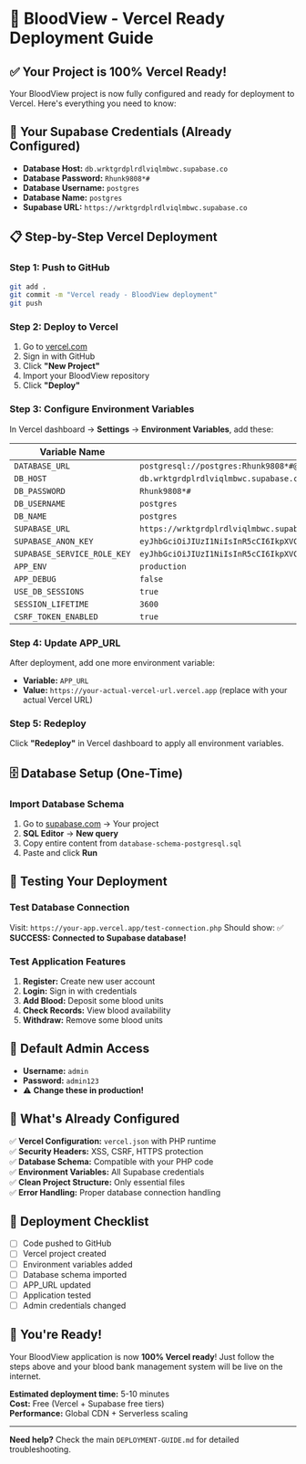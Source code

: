 # 🚀 BloodView - Vercel Ready Deployment Guide

## ✅ **Your Project is 100% Vercel Ready!**

Your BloodView project is now fully configured and ready for deployment to Vercel. Here's everything you need to know:

## 🔑 **Your Supabase Credentials (Already Configured)**

- **Database Host:** `db.wrktgrdplrdlviqlmbwc.supabase.co`
- **Database Password:** `Rhunk9808*#`
- **Database Username:** `postgres`
- **Database Name:** `postgres`
- **Supabase URL:** `https://wrktgrdplrdlviqlmbwc.supabase.co`

## 📋 **Step-by-Step Vercel Deployment**

### **Step 1: Push to GitHub**
```bash
git add .
git commit -m "Vercel ready - BloodView deployment"
git push
```

### **Step 2: Deploy to Vercel**
1. Go to [vercel.com](https://vercel.com)
2. Sign in with GitHub
3. Click **"New Project"**
4. Import your BloodView repository
5. Click **"Deploy"**

### **Step 3: Configure Environment Variables**
In Vercel dashboard → **Settings** → **Environment Variables**, add these:

| Variable Name | Value |
|---------------|-------|
| `DATABASE_URL` | `postgresql://postgres:Rhunk9808*#@db.wrktgrdplrdlviqlmbwc.supabase.co:5432/postgres` |
| `DB_HOST` | `db.wrktgrdplrdlviqlmbwc.supabase.co` |
| `DB_PASSWORD` | `Rhunk9808*#` |
| `DB_USERNAME` | `postgres` |
| `DB_NAME` | `postgres` |
| `SUPABASE_URL` | `https://wrktgrdplrdlviqlmbwc.supabase.co` |
| `SUPABASE_ANON_KEY` | `eyJhbGciOiJIUzI1NiIsInR5cCI6IkpXVCJ9.eyJpc3MiOiJzdXBhYmFzZSIsInJlZiI6Indya3RncmRwbHJkbHZpcWxtYndjIiwicm9sZSI6ImFub24iLCJpYXQiOjE3NTU0Njk5OTcsImV4cCI6MjA3MTA0NTk5N30.iCUKVgz1ckX9FqAkiw59lnG4c03EyTN96vcL2Y68Chw` |
| `SUPABASE_SERVICE_ROLE_KEY` | `eyJhbGciOiJIUzI1NiIsInR5cCI6IkpXVCJ9.eyJpc3MiOiJzdXBhYmFzZSIsInJlZiI6Indya3RncmRwbHJkbHZpcWxtYndjIiwicm9sZSI6InNlcnZpY2Vfcm9sZSIsImlhdCI6MTc1NTQ2OTk5NywiZXhwIjoyMDcxMDQ1OTk3fQ.9ZkiBPkIrq39KRJByN7QfPbxWQRxZUkamewp_d8sRsw` |
| `APP_ENV` | `production` |
| `APP_DEBUG` | `false` |
| `USE_DB_SESSIONS` | `true` |
| `SESSION_LIFETIME` | `3600` |
| `CSRF_TOKEN_ENABLED` | `true` |

### **Step 4: Update APP_URL**
After deployment, add one more environment variable:
- **Variable:** `APP_URL`
- **Value:** `https://your-actual-vercel-url.vercel.app` (replace with your actual Vercel URL)

### **Step 5: Redeploy**
Click **"Redeploy"** in Vercel dashboard to apply all environment variables.

## 🗄️ **Database Setup (One-Time)**

### **Import Database Schema**
1. Go to [supabase.com](https://supabase.com) → Your project
2. **SQL Editor** → **New query**
3. Copy entire content from `database-schema-postgresql.sql`
4. Paste and click **Run**

## 🧪 **Testing Your Deployment**

### **Test Database Connection**
Visit: `https://your-app.vercel.app/test-connection.php`
Should show: ✅ **SUCCESS: Connected to Supabase database!**

### **Test Application Features**
1. **Register:** Create new user account
2. **Login:** Sign in with credentials
3. **Add Blood:** Deposit some blood units
4. **Check Records:** View blood availability
5. **Withdraw:** Remove some blood units

## 🔐 **Default Admin Access**
- **Username:** `admin`
- **Password:** `admin123`
- ⚠️ **Change these in production!**

## 🎯 **What's Already Configured**

✅ **Vercel Configuration:** `vercel.json` with PHP runtime  
✅ **Security Headers:** XSS, CSRF, HTTPS protection  
✅ **Database Schema:** Compatible with your PHP code  
✅ **Environment Variables:** All Supabase credentials  
✅ **Clean Project Structure:** Only essential files  
✅ **Error Handling:** Proper database connection handling  

## 🚀 **Deployment Checklist**

- [ ] Code pushed to GitHub
- [ ] Vercel project created
- [ ] Environment variables added
- [ ] Database schema imported
- [ ] APP_URL updated
- [ ] Application tested
- [ ] Admin credentials changed

## 🎉 **You're Ready!**

Your BloodView application is now **100% Vercel ready**! Just follow the steps above and your blood bank management system will be live on the internet.

**Estimated deployment time:** 5-10 minutes  
**Cost:** Free (Vercel + Supabase free tiers)  
**Performance:** Global CDN + Serverless scaling  

---

**Need help?** Check the main `DEPLOYMENT-GUIDE.md` for detailed troubleshooting.
